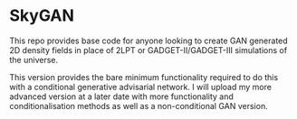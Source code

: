 # SkyGAN

This repo provides base code for anyone looking to create GAN generated 2D density fields in place of 2LPT or GADGET-II/GADGET-III simulations of the universe. 

This version provides the bare minimum functionality required to do this with a conditional generative advisarial network. I will upload my more advanced version at a later date with more functionality and conditionalisation methods as well as a non-conditional GAN version.

